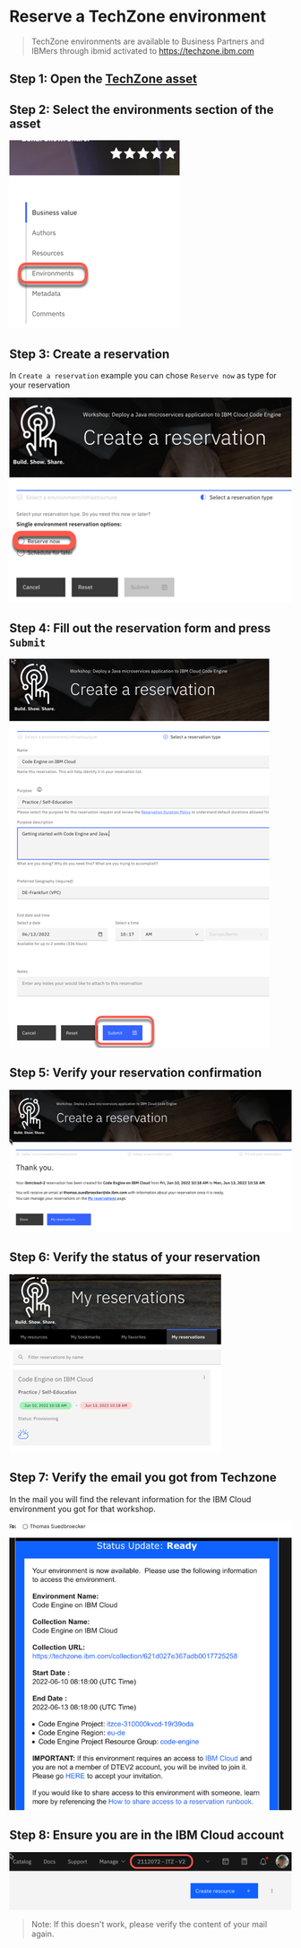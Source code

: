# Reserve a TechZone environment

> TechZone environments are available to Business Partners and IBMers through ibmid activated to <https://techzone.ibm.com>

## Step 1: Open the [TechZone asset](https://techzone.ibm.com/collection/Easy-to-deploy-containers)

## Step 2: Select the environments section of the asset

![Menu Navigation](images/techzone-00.png)

## Step 3: Create a reservation

In `Create a reservation` example you can chose `Reserve now` as type for your reservation

![Create Reservation](images/techzone-01.png)

## Step 4: Fill out the reservation form and press `Submit`

![Complete Reservation Info](images/techzone-02.png)

## Step 5: Verify your reservation confirmation

![Verify reservation](images/techzone-03.png)

## Step 6: Verify the status of your reservation

![Verify reservation status](images/techzone-04.png)

## Step 7: Verify the email you got from Techzone

In the mail you will find the relevant information for the IBM Cloud environment you got for that workshop.

![Check email with reservation info](images/techzone-05.png)

## Step 8: Ensure you are in the IBM Cloud account

![Select the ITZ cloud account](images/techzone-06.png)

> Note: If this doesn't work, please verify the content of your mail again.
